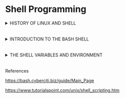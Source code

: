 # Shell Programming

<details><summary>HISTORY OF LINUX AND SHELL</summary>

## **History of Linux and Shell**

* Linux first created in 1991 as a project to create a free operating system by Finnish student Linus Torvalds.
* It is now over 23 million lines of code under the General public license.
* Resembled the minix system in the file layout, and became popularized with the porting of X Window System GUI.
* Originally named Freax and changed to Linux and the mascot is a penguin.
* The largest part of the work on Linux is performed by the community.

### **Shell**

* In 1971 Ken Thompson released the first Unix shell-the Thompson shell.
* In 1977 Stephen Bourne released the Bourne shell, meant to solve the scripting limitations of the Thompson shell.
* In 1989 Brian Fox released the Bourne-Again shell (Bash), in order to create a competitive and free software.
* Bash became the main open source scripting language as Linux became the primary open source operating system.
</details>
<br></br>
<details><summary>INTRODUCTION TO THE BASH SHELL</summary>

## **Introduction to the Bash Shell**
A command line is a text user interface. One can use such an interface to provide instructions to a Linux Power computer. Our text user interfeace is GitBash
* Developed by [GNU](https://bash.cyberciti.biz/guide/GNU) project
* The default Linux shell on most Linux distributions
* Backward-compatible with the original sh UNIX shell
* The ```$``` is the command line prompt when bash is waiting for a command from the user. We typically call this the command prompt or shell prompt. If you are a root user the default prompt will be ```#```
<br></br>
### **Shell Commands**
There are two types of commands for bash shell
* Internal commans(builtins) = part of the shell itself
* External commands - seperate binaries stored in /sbin, /usr/sbin, /usr/bin, /bin, or /usr/local/bin directories

We need to execute commands using these three parts

1. The command
2. Options that typically start with a ```-``` or ```--```
3. Argument

The Bash shell understands the following commands:

* **Aliases** such as ```ll```
* **Keywords** such as ```if```
* **Functions**
* **Built in** such as ```pwd```
* **Files** such as ```/bin/date```

</details>
<br></br>
<details><summary>THE SHELL VARIABLES AND ENVIRONMENT</summary>

## **The Shell Variables and Environment**
### **System Variables**
Created and maintained by Linux bash shell itself. This type of variable (with the exception of auto_resume and histchars) is defined in CAPITAL LETTERS. You can configure aspects of the shell by modifying system variables such as PS1, PATH, LANG,HISTSIZE,and DISPLAY etc.
### **User Defined Variables**
Created and maintained by user. This type of variable defined may use any valid variable name, but it is good practice to avoid all uppercase names as many are used by the shell.
### **How to configure and customize the Bash shell environment**
* Variables: You can use variables to store data and configuration options
* Set Command:  A built-in Linux shell command that displays and sets the names and values of shell and Linux environment variables
* Shopt Command: Provides control over many settings that are used to tweak the operations in a Bash shell
* Functions: Set of commands
* Alias: An alias is nothing but shortcut to commands

### **What should I put in shell startup files for customization**
* Setup a custom prompt.
* Setup terminal settings depending on which terminal you're using.
* Set the search path such as JAVA_HOME, and ORACLE_HOME.
* Set environment variables as needed by programs.
* Run commands that you want to run whenever you log in or log out.
<br></br>


## **Common System Variables**
| System Variable | Meaning                                               | To View Variable Value Type |
|---:             | :---:                                                  | :---                        |
|BASH_VERSION |Holds the version of this instance of bash             |	`echo $BASH_VERSION`              |
|HOSTNAME         |The name of the your computer.                                 |	echo $HOSTNAME        |
|CDPATH    |The search path for the cd command.            |echo $CDPATH         |
|HISTFILE     |The name of the file in which command history is saved.             |echo $HISTFILE           |
|HISTFILESIZE    |The maximum number of lines contained in the history file.             |echo $HISTFILESIZE          |
|HISTSIZE    |The number of commands to remember in the command history. The default value is 500.             |echo $HISTSIZE          |
|HOME    |The home directory of the current user.             |echo $HOME          |
|IFS    |The Internal Field Separator that is used for word splitting after expansion and to split lines into words with the read builtin command. The default value is `<space><tab><newline>`.             |echo $IFS          |
|LANG |Used to determine the locale category for any category not specifically selected with a variable starting with LC_.             |echo $LANG         |
|PATH    |The search path for commands. It is a colon-separated list of directories in which the shell looks for commands.             |echo $PATH          |
|PS1     |Your prompt settings.             |echo $PS1         |
|TMOUT    |The default timeout for the read builtin command. Also in an interactive shell, the value is interpreted as the number of seconds to wait for input after issuing the command. If not input provided it will logout user.             |echo $TMOUT          |
|TERM    |Your login terminal type.             |echo $TERM   export TERM=vt100           |
|SHELL    |Set path to login shell.             |echo $SHELL          |
|DISPLAY     |HSet X display name             |echo $DISPLAY   export DISPLAY=:0.1           |
|EDITOR    |Set name of default text editor.             |export EDITOR=/usr/bin/vim         |

<br></br>


</details>
<br></br>
References

https://bash.cyberciti.biz/guide/Main_Page

https://www.tutorialspoint.com/unix/shell_scripting.htm